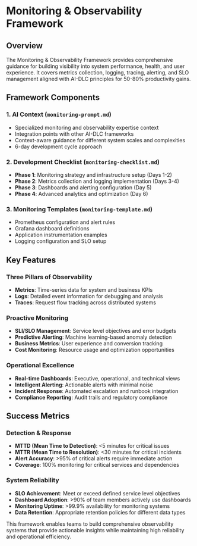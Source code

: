 # Monitoring & Observability Framework

## Overview
The Monitoring & Observability Framework provides comprehensive guidance for building visibility into system performance, health, and user experience. It covers metrics collection, logging, tracing, alerting, and SLO management aligned with AI-DLC principles for 50-80% productivity gains.

## Framework Components

### 1. AI Context (`monitoring-prompt.md`)
- Specialized monitoring and observability expertise context
- Integration points with other AI-DLC frameworks
- Context-aware guidance for different system scales and complexities
- 6-day development cycle approach

### 2. Development Checklist (`monitoring-checklist.md`)
- **Phase 1**: Monitoring strategy and infrastructure setup (Days 1-2)
- **Phase 2**: Metrics collection and logging implementation (Days 3-4)
- **Phase 3**: Dashboards and alerting configuration (Day 5)
- **Phase 4**: Advanced analytics and optimization (Day 6)

### 3. Monitoring Templates (`monitoring-template.md`)
- Prometheus configuration and alert rules
- Grafana dashboard definitions
- Application instrumentation examples
- Logging configuration and SLO setup

## Key Features

### Three Pillars of Observability
- **Metrics**: Time-series data for system and business KPIs
- **Logs**: Detailed event information for debugging and analysis
- **Traces**: Request flow tracking across distributed systems

### Proactive Monitoring
- **SLI/SLO Management**: Service level objectives and error budgets
- **Predictive Alerting**: Machine learning-based anomaly detection
- **Business Metrics**: User experience and conversion tracking
- **Cost Monitoring**: Resource usage and optimization opportunities

### Operational Excellence
- **Real-time Dashboards**: Executive, operational, and technical views
- **Intelligent Alerting**: Actionable alerts with minimal noise
- **Incident Response**: Automated escalation and runbook integration
- **Compliance Reporting**: Audit trails and regulatory compliance

## Success Metrics

### Detection & Response
- **MTTD (Mean Time to Detection)**: <5 minutes for critical issues
- **MTTR (Mean Time to Resolution)**: <30 minutes for critical incidents
- **Alert Accuracy**: >95% of critical alerts require immediate action
- **Coverage**: 100% monitoring for critical services and dependencies

### System Reliability
- **SLO Achievement**: Meet or exceed defined service level objectives
- **Dashboard Adoption**: >90% of team members actively use dashboards
- **Monitoring Uptime**: >99.9% availability for monitoring systems
- **Data Retention**: Appropriate retention policies for different data types

This framework enables teams to build comprehensive observability systems that provide actionable insights while maintaining high reliability and operational efficiency.